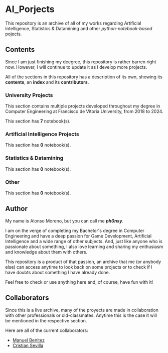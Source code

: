 # AI_Porjects

This repository is an archive of all of my works regarding Artificial Intelligence, Statistics & Datamining and other _python-notebook-based_ pojects.

## Contents

Since I am just finishing my deegree, this repository is rather barren right now. However, I will continue to update it as I develop more projects.

All of the sections in this repository has a description of its own, showing its __contents__, an __index__ and its __contributors__.

### University Projects

This section contains multiple projects developed throughout my degree in Computer Engineering at Francisco de Vitoria University, from 2018 to 2024.

This section has __7__ notebook(s).

### Artificial Intelligence Projects

This section has __0__ notebook(s).

### Statistics & Datamining

This section has __0__ notebook(s).

### Other

This section has __0__ notebook(s).

## Author

My name is Alonso Moreno, but you can call me ___ph0nsy___.

I am on the verge of completing my Bachelor's degree in Computer Engineering and have a deep passion for Game Development, Artificial Intelligence and a wide range of other subjects. And, just like anyone who is passionate about something, I also love learning and sharing my enthusiasm and knowledge about them with others.

This repository is a product of that passion, an archive that me (or anybody else) can access anytime to look back on some projects or to check if I have doubts about something I have already done.

Feel free to check or use anything here and, of course, have fun with it!

## Collaborators

Since this is a live archive, many of the proyects are made in collaboration with other professionals or old-classmates. Anytime this is the case it will be mentioned in the respective section.

Here are all of the current collaborators:

+ [Manuel Benitez](https://github.com/mbg1406)
+ [Cristian Sevilla](https://github.com/cristiansevill)
